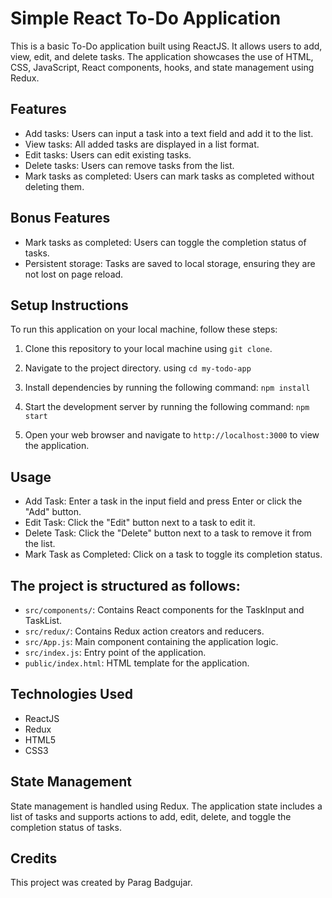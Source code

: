 # Simple React To-Do Application

This is a basic To-Do application built using ReactJS. It allows users to add, view, edit, and delete tasks. The application showcases the use of HTML, CSS, JavaScript, React components, hooks, and state management using Redux.

## Features

- Add tasks: Users can input a task into a text field and add it to the list.
- View tasks: All added tasks are displayed in a list format.
- Edit tasks: Users can edit existing tasks.
- Delete tasks: Users can remove tasks from the list.
- Mark tasks as completed: Users can mark tasks as completed without deleting them.

## Bonus Features

- Mark tasks as completed: Users can toggle the completion status of tasks.
- Persistent storage: Tasks are saved to local storage, ensuring they are not lost on page reload.

## Setup Instructions

To run this application on your local machine, follow these steps:

1. Clone this repository to your local machine using 
`git clone`.

2. Navigate to the project directory. using 
`cd my-todo-app`

3. Install dependencies by running the following command:
`npm install`

4. Start the development server by running the following command:
`npm start`

5. Open your web browser and navigate to `http://localhost:3000` to view the application.

## Usage

- Add Task: Enter a task in the input field and press Enter or click the "Add" button.
- Edit Task: Click the "Edit" button next to a task to edit it.
- Delete Task: Click the "Delete" button next to a task to remove it from the list.
- Mark Task as Completed: Click on a task to toggle its completion status.


## The project is structured as follows:

- `src/components/`: Contains React components for the TaskInput and TaskList.
- `src/redux/`: Contains Redux action creators and reducers.
- `src/App.js`: Main component containing the application logic.
- `src/index.js`: Entry point of the application.
- `public/index.html`: HTML template for the application.

## Technologies Used

- ReactJS
- Redux
- HTML5
- CSS3

## State Management

State management is handled using Redux. The application state includes a list of tasks and supports actions to add, edit, delete, and toggle the completion status of tasks.

## Credits

This project was created by Parag Badgujar.

